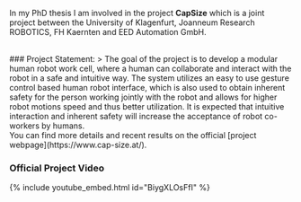 In my PhD thesis I am involved in the project **CapSize** which is a joint project between the University of Klagenfurt, Joanneum Research ROBOTICS, FH Kaernten and EED Automation GmbH.

</br>
### Project Statement:
> The goal of the project is to develop a modular human robot work cell, 
 where a human can collaborate and interact with the robot in a safe and intuitive way. 
 The system utilizes an easy to use gesture control based human robot interface, 
 which is also used to obtain inherent safety for the person working jointly with 
 the robot and allows for higher robot motions speed and thus better utilization. 
 It is expected that intuitive interaction and inherent safety will increase the acceptance of robot co-workers by humans.

</br>
You can find more details and recent results on the official [project webpage](https://www.cap-size.at/). 

### Official Project Video
{% include youtube_embed.html id="BiygXLOsFfI" %}
